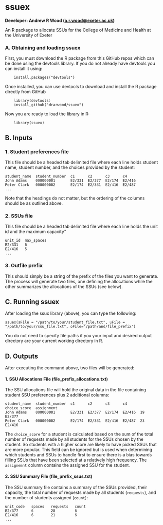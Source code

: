 # ssuex
**Developer: Andrew R Wood (a.r.wood@exeter.ac.uk)**

An R package to allocate SSUs for the College of Medicine and Health at the University of Exeter

### A. Obtaining and loading ssuex
First, you must download the R package from this GitHub repos which can be done using the devtools library. If you do not already have devtools you can install it using:
```
    install.packages("devtools")
```
Once installed, you can use devtools to download and install the R package directly from GitHub
```
    library(devtools)
    install_github("drarwood/ssuex")
```
Now you are ready to load the library in R:
```
    library(ssuex)
```

## B. Inputs

### 1. Student preferences file
This file should be a headed tab delimited file where each line holds student name, student number, and the choices provided by the student:
```
student_name  student_number  c1      c2      c3      c4
John Adams    000000001       E2/331  E2/377  E2/174  E2/416
Peter Clark   000000002       E2/174  E2/331  E2/416  E2/487
...
```
Note that the headings do not matter, but the ordering of the columns should be as outlined above.

### 2. SSUs file
This file should be a headed tab delimited file where each line holds the unit id and the maximum capacity"
```
unit_id  max_spaces
E2/331   6
E2/416   5
...
```

### 3. Outfile prefix
This should simply be a string of the prefix of the files you want to generate. The process will generate two files, one defining the allocations while the other summarizes the allocations of the SSUs (see below).

## C. Running ssuex
After loading the ssux library (above), you can type the following:
```
ssuex(sFile = "/path/to/your/student_file.txt", uFile = "/path/to/your/ssu_file.txt", oFile="/path/and/file_prefix")
```
You do not need to specify file paths if you your input and desired output directory are your current working directory in R.


## D. Outputs
After executing the command above, two files will be generated:

#### 1. SSU Allocations File (file_prefix_allocations.txt)

The SSU allocations file will hold the original data in the file containing student SSU preferences plus 2 additional columns:
```
student_name  student_number  c1      c2      c3      c4      choice_score  assignment
John Adams    000000001       E2/331  E2/377  E2/174  E2/416  19            E2/377
Peter Clark   000000002       E2/174  E2/331  E2/416  E2/487  23            E2/416 
```

The `choice_score` for a student is calculated based on the sum of the total number of requests made by all students for the SSUs chosen by the student. So students with a higher score are likely to have picked SSUs that are more popular. This field can be ignored but is used when determining which students and SSUs to handle first to ensure there is a bias towards filling SSUs that have been selected at a relatively high frequency. The `assignemnt` column contains the assigned SSU for the student.


#### 2. SSU Summary File (file_prefix_ssus.txt)

The SSU summary file contains a summary of the SSUs provided, their capacity, the total number of requests made by all students (`requests`), and the number of students assigned (`count`):
```
unit_code   spaces   requests   count
E2/377      6        28         6
E2/416      6        21         6
...
```
